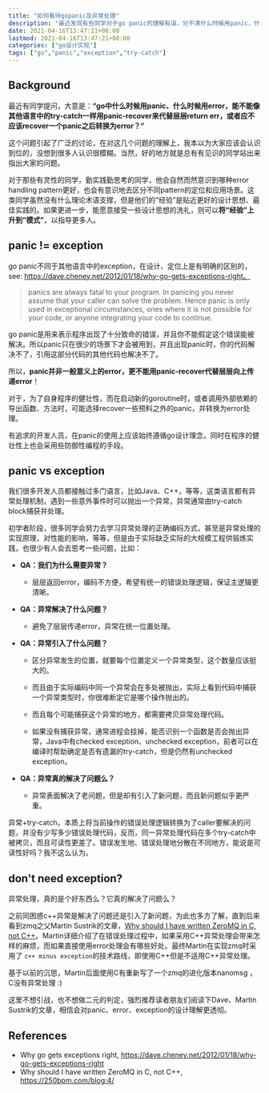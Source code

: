 ```yaml
---
title: "如何看待gopanic及异常处理"
description: "最近发现有些同学对于go panic的理解有误，分不清什么时候用panic，什么时候用error，甚至是一些go老手也会出现不加选择乱用的情况，go panic有其明确的使用定位，但是不同于其他语言中的异常处理。"
date: 2021-04-16T13:47:21+08:00
lastmod: 2021-04-16T13:47:21+08:00
categories: ["go设计实现"]
tags: ["go","panic","exception","try-catch"]
---
```


## Background

最近有同学提问，大意是：**“go中什么时候用panic、什么时候用error，能不能像其他语言中的try-catch一样用panic-recover来代替层层return err，或者应不应该recover一个panic之后转换为error？”**

这个问题引起了广泛的讨论，在对这几个问题的理解上，我本以为大家应该会认识到位的，没想到很多人认识很模糊。当然，好的地方就是总有有见识的同学站出来指出大家的问题。

对于那些有灵性的同学，勤实践勤思考的同学，他会自然而然意识到哪种error handling pattern更好，也会有意识地去区分不同pattern的定位和应用场景。这类同学虽然没有什么理论术语支撑，但是他们的“经验”是贴近更好的设计思想、最佳实践的。如果更进一步，能愿意接受一些设计思想的洗礼，则可以**将“经验”上升到“模式”**，以指导更多人。

## panic != exception

go panic不同于其他语言中的exception，在设计、定位上是有明确的区别的，see: https://dave.cheney.net/2012/01/18/why-go-gets-exceptions-right。

> panics are always fatal to your program. In panicing you never assume that your caller can solve the problem. Hence panic is only used in exceptional circumstances, ones where it is not possible for your code, or anyone integrating your code to continue.

go panic是用来表示程序出现了十分致命的错误，并且你不能假定这个错误能被解决。所以panic只在很少的场景下才会被用到，并且出现panic时，你的代码解决不了，引用这部分代码的其他代码也解决不了。

所以，**panic并非一般意义上的error，更不能用panic-recover代替层层向上传递error**！

对于，为了自身程序的健壮性，而在启动新的goroutine时，或者调用外部依赖的导出函数、方法时，可能选择recover一些预料之外的panic，并转换为error处理。

有追求的开发人员，在panic的使用上应该始终遵循go设计理念，同时在程序的健壮性上也会采用些防御性编程的手段。

## panic vs exception

我们很多开发人员都接触过多门语言，比如Java、C++，等等，这类语言都有异常处理机制，遇到一些意外事件时可以抛出一个异常，异常通常由try-catch block捕获并处理。

初学者阶段，很多同学会努力去学习异常处理的正确编码方式，甚至是异常处理的实现原理，对性能的影响，等等，但是由于实际缺乏实际的大规模工程供锻炼实践，也很少有人会去思考一些问题，比如：

- **QA：我们为什么需要异常？**

  - 层层返回error，编码不方便，希望有统一的错误处理逻辑，保证主逻辑更清晰。

- **QA：异常解决了什么问题？**

  - 避免了层层传递error，异常在统一位置处理。

- **QA：异常引入了什么问题？**

  - 区分异常发生的位置，就要每个位置定义一个异常类型，这个数量应该挺大的。

  - 而且由于实际编码中同一个异常会在多处被抛出，实际上看到代码中捕获一个异常类型时，你很难断定它是哪个操作抛出的。

  - 而且每个可能捕获这个异常的地方，都需要拷贝异常处理代码。

  - 如果没有捕获异常，通常进程会挂掉，能否识别一个函数是否会抛出异常，Java中有checked exception、unchecked exception，前者可以在编译时帮助确定是否有遗漏的try-catch，但是仍然有unchecked exception。

- **QA：异常真的解决了问题么？**

  - 异常表面解决了老问题，但是却有引入了新问题，而且新问题似乎更严重。

异常+try-catch，本质上将当前操作的错误处理逻辑转换为了caller要解决的问题，并没有少写多少错误处理代码，反而，同一异常处理代码在多个try-catch中被拷贝，而且可读性更差了。错误发生地、错误处理地分散在不同地方，能说是可读性好吗？我不这么认为。

## don't need exception?

异常处理，真的是个好东西么？它真的解决了问题么？

之前同困惑c++异常是解决了问题还是引入了新问题，为此也多方了解，直到后来看到zmq之父Martin Sustrik的文章，[Why should I have written ZeroMQ in C, not C++](https://250bpm.com/blog:4/)。Martin详细介绍了在错误处理过程中，如果采用C++异常处理会带来怎样的麻烦，而如果直接使用error处理会有哪些好处。最终Martin在实现zmq时采用了 `c++ minus exception`的技术路线，即使用C++但是不适用C++异常处理。

基于以前的沉思，Martin后面使用C有重新写了一个zmq的进化版本nanomsg ，C没有异常处理 :)

这里不想引战，也不想做二元的判定，强烈推荐读者朋友们阅读下Dave、Martin Sustrik的文章，相信会对panic、error、exception的设计理解更透彻。

## References

- Why go gets exceptions right, https://dave.cheney.net/2012/01/18/why-go-gets-exceptions-right
- Why should I have written ZeroMQ in C, not C++, https://250bpm.com/blog:4/

